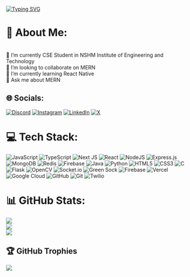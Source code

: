 [![Typing SVG](https://readme-typing-svg.demolab.com?font=Fira+Code&size=25&duration=3000&pause=1000&color=25F737&width=435&lines=Hey+!+%F0%9F%9A%80+Welcome+to+my+codeverse+!;Anurag+here++!!+%F0%9F%91%8B+;Let's+build+something+great+!+%F0%9F%9A%80)](https://git.io/typing-svg)

# 💫 About Me:
<br>🔭 I’m currently  CSE Student in NSHM Institute of Engineering and Technology<br>👯 I’m looking to collaborate on MERN<br>🌱 I’m currently learning React Native<br>💬 Ask me about MERN<br>


## 🌐 Socials:
[![Discord](https://img.shields.io/badge/Discord-%237289DA.svg?logo=discord&logoColor=white)](https://discord.gg/https://discord.gg/gJTAAQgV) [![Instagram](https://img.shields.io/badge/Instagram-%23E4405F.svg?logo=Instagram&logoColor=white)](https://instagram.com/itsanuragrajput07) [![LinkedIn](https://img.shields.io/badge/LinkedIn-%230077B5.svg?logo=linkedin&logoColor=white)](https://linkedin.com/in/anurag-singh-047492256/) [![X](https://img.shields.io/badge/X-black.svg?logo=X&logoColor=white)](https://x.com/itsanurag707) 

# 💻 Tech Stack:
![JavaScript](https://img.shields.io/badge/javascript-%23323330.svg?style=for-the-badge&logo=javascript&logoColor=%23F7DF1E) ![TypeScript](https://img.shields.io/badge/typescript-%23007ACC.svg?style=for-the-badge&logo=typescript&logoColor=white) ![Next JS](https://img.shields.io/badge/Next-black?style=for-the-badge&logo=next.js&logoColor=white) ![React](https://img.shields.io/badge/react-%2320232a.svg?style=for-the-badge&logo=react&logoColor=%2361DAFB) ![NodeJS](https://img.shields.io/badge/node.js-6DA55F?style=for-the-badge&logo=node.js&logoColor=white) ![Express.js](https://img.shields.io/badge/express.js-%23404d59.svg?style=for-the-badge&logo=express&logoColor=%2361DAFB) ![MongoDB](https://img.shields.io/badge/MongoDB-%234ea94b.svg?style=for-the-badge&logo=mongodb&logoColor=white) ![Redis](https://img.shields.io/badge/redis-%23DD0031.svg?style=for-the-badge&logo=redis&logoColor=white) ![Firebase](https://img.shields.io/badge/firebase-a08021?style=for-the-badge&logo=firebase&logoColor=ffcd34) ![Java](https://img.shields.io/badge/java-%23ED8B00.svg?style=for-the-badge&logo=openjdk&logoColor=white) ![Python](https://img.shields.io/badge/python-3670A0?style=for-the-badge&logo=python&logoColor=ffdd54) ![HTML5](https://img.shields.io/badge/html5-%23E34F26.svg?style=for-the-badge&logo=html5&logoColor=white) ![CSS3](https://img.shields.io/badge/css3-%231572B6.svg?style=for-the-badge&logo=css3&logoColor=white) ![C](https://img.shields.io/badge/c-%2300599C.svg?style=for-the-badge&logo=c&logoColor=white) ![Flask](https://img.shields.io/badge/flask-%23000.svg?style=for-the-badge&logo=flask&logoColor=white) ![OpenCV](https://img.shields.io/badge/opencv-%23white.svg?style=for-the-badge&logo=opencv&logoColor=white) ![Socket.io](https://img.shields.io/badge/Socket.io-black?style=for-the-badge&logo=socket.io&badgeColor=010101) ![Green Sock](https://img.shields.io/badge/green%20sock-88CE02?style=for-the-badge&logo=greensock&logoColor=white) ![Firebase](https://img.shields.io/badge/firebase-%23039BE5.svg?style=for-the-badge&logo=firebase) ![Vercel](https://img.shields.io/badge/vercel-%23000000.svg?style=for-the-badge&logo=vercel&logoColor=white) ![Google Cloud](https://img.shields.io/badge/GoogleCloud-%234285F4.svg?style=for-the-badge&logo=google-cloud&logoColor=white) ![GitHub](https://img.shields.io/badge/github-%23121011.svg?style=for-the-badge&logo=github&logoColor=white) ![Git](https://img.shields.io/badge/git-%23F05033.svg?style=for-the-badge&logo=git&logoColor=white) ![Twilio](https://img.shields.io/badge/Twilio-F22F46?style=for-the-badge&logo=Twilio&logoColor=white)
# 📊 GitHub Stats:
![](https://github-readme-stats.vercel.app/api?username=itsAnuragsingh&theme=dark&hide_border=false&include_all_commits=true&count_private=false)<br/>
![](https://github-readme-streak-stats.herokuapp.com/?user=itsAnuragsingh&theme=dark&hide_border=false)<br/>
![](https://github-readme-stats.vercel.app/api/top-langs/?username=itsAnuragsingh&theme=dark&hide_border=false&include_all_commits=true&count_private=false&layout=compact)

## 🏆 GitHub Trophies
![](https://github-profile-trophy.vercel.app/?username=itsAnuragsingh&theme=radical&no-frame=false&no-bg=true&margin-w=4)

<!-- Proudly created with GPRM ( https://gprm.itsvg.in ) -->
